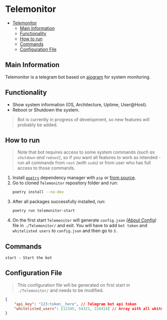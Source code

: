 # Telemonitor
- [Telemonitor](#telemonitor)
  - [Main Information](#main-information)
  - [Functionality](#functionality)
  - [How to run](#how-to-run)
  - [Commands](#commands)
  - [Configuration File](#configuration-file)

## Main Information
Telemonitor is a telegram bot based on [aiogram](https://github.com/aiogram/aiogram) for system monitoring.

## Functionality
- Show system information (OS, Architecture, Uptime, User@Host).
- Reboot or Shutdown the system.

> Bot is currently in progress of development, so new features will probably be added.

## How to run
> Note that bot requires access to some system commands *(such as `shutdown` and `reboot`)*, so if you want all features to work as intended - run all commands from `root` *(with `sudo`)* or from user who has full access to those commands.
1. Install [`poetry`](https://github.com/python-poetry/poetry) dependency manager with `pip` or [from source](https://github.com/python-poetry/poetry#installation).
2. Go to cloned `Telemonitor` repository folder and run:
   ```bash
   poetry install --no-dev
   ```
3. After all packages successfully installed, run:
   ```bash
   poetry run telemonitor-start
   ```
4. On the first start `Telemonitor` will generate `config.json` *([About Config](#configuration-file))* file in `./Telemonitor/` and exit. You will have to add `bot token` and `whitelisted users` to `config.json` and then go to `3.`

## Commands
```
start - Start the bot
```

## Configuration File
> This configuration file will be generated on first start in `./Telemonitor/` and needs to be modified.
```json
{
    "api_key": "123:token__here", // Telegram bot api token
    "whitelisted_users": [12345, 54321, 224414] // Array with all whitelisted users ids
}
```